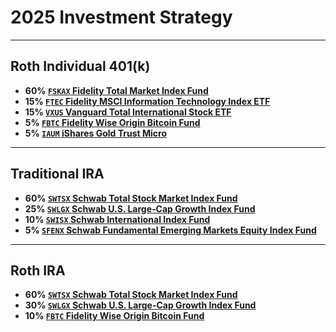 # 2025 Investment Strategy

---
## Roth Individual 401(k)

- **60% [`FSKAX` Fidelity Total Market Index Fund](https://fundresearch.fidelity.com/mutual-funds/summary/315911693)**
- **15% [`FTEC` Fidelity MSCI Information Technology Index ETF](https://digital.fidelity.com/prgw/digital/research/quote/dashboard/summary?symbol=FTEC)**
- **15% [`VXUS` Vanguard Total International Stock ETF](https://investor.vanguard.com/investment-products/etfs/profile/vxus)**
- **5% [`FBTC` Fidelity Wise Origin Bitcoin Fund](https://digital.fidelity.com/prgw/digital/research/quote/dashboard/summary?symbol=FBTC)**
- **5% [`IAUM` iShares Gold Trust Micro](https://www.ishares.com/us/products/306979/ishares-gold-trust-micro)**

---
## Traditional IRA

- **60% [`SWTSX` Schwab Total Stock Market Index Fund](https://www.schwabassetmanagement.com/products/swtsx)**
- **25% [`SWLGX` Schwab U.S. Large-Cap Growth Index Fund](https://www.schwabassetmanagement.com/products/swlgx)**
- **10% [`SWISX` Schwab International Index Fund](https://www.schwabassetmanagement.com/products/swlgx)**
- **5% [`SFENX` Schwab Fundamental Emerging Markets Equity Index Fund](https://www.schwabassetmanagement.com/products/sfenx)**

---
## Roth IRA

- **60% [`SWTSX` Schwab Total Stock Market Index Fund](https://www.schwabassetmanagement.com/products/swtsx)**
- **30% [`SWLGX` Schwab U.S. Large-Cap Growth Index Fund](https://www.schwabassetmanagement.com/products/swlgx)**
- **10% [`FBTC` Fidelity Wise Origin Bitcoin Fund](https://digital.fidelity.com/prgw/digital/research/quote/dashboard/summary?symbol=FBTC)**